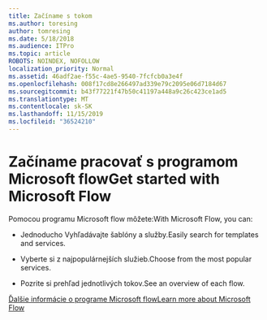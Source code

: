 ```yaml
---
title: Začíname s tokom
ms.author: toresing
author: tomresing
ms.date: 5/18/2018
ms.audience: ITPro
ms.topic: article
ROBOTS: NOINDEX, NOFOLLOW
localization_priority: Normal
ms.assetid: 46adf2ae-f55c-4ae5-9540-7fcfcb0a3e4f
ms.openlocfilehash: 008f17cd8e266497ad339e79c2095e06d7184d67
ms.sourcegitcommit: b43f77221f47b50c41197a448a9c26c423ce1ad5
ms.translationtype: MT
ms.contentlocale: sk-SK
ms.lasthandoff: 11/15/2019
ms.locfileid: "36524210"
---
```

# <a name="get-started-with-microsoft-flow"></a><span data-ttu-id="77726-102">Začíname pracovať s programom Microsoft flow</span><span class="sxs-lookup"><span data-stu-id="77726-102">Get started with Microsoft Flow</span></span>

<span data-ttu-id="77726-103">Pomocou programu Microsoft flow môžete:</span><span class="sxs-lookup"><span data-stu-id="77726-103">With Microsoft Flow, you can:</span></span>
  
- <span data-ttu-id="77726-104">Jednoducho Vyhľadávajte šablóny a služby.</span><span class="sxs-lookup"><span data-stu-id="77726-104">Easily search for templates and services.</span></span>
    
- <span data-ttu-id="77726-105">Vyberte si z najpopulárnejších služieb.</span><span class="sxs-lookup"><span data-stu-id="77726-105">Choose from the most popular services.</span></span>
    
- <span data-ttu-id="77726-106">Pozrite si prehľad jednotlivých tokov.</span><span class="sxs-lookup"><span data-stu-id="77726-106">See an overview of each flow.</span></span>
    
[<span data-ttu-id="77726-107">Ďalšie informácie o programe Microsoft flow</span><span class="sxs-lookup"><span data-stu-id="77726-107">Learn more about Microsoft Flow</span></span>](https://go.microsoft.com/fwlink/?linkid=874446)
  

